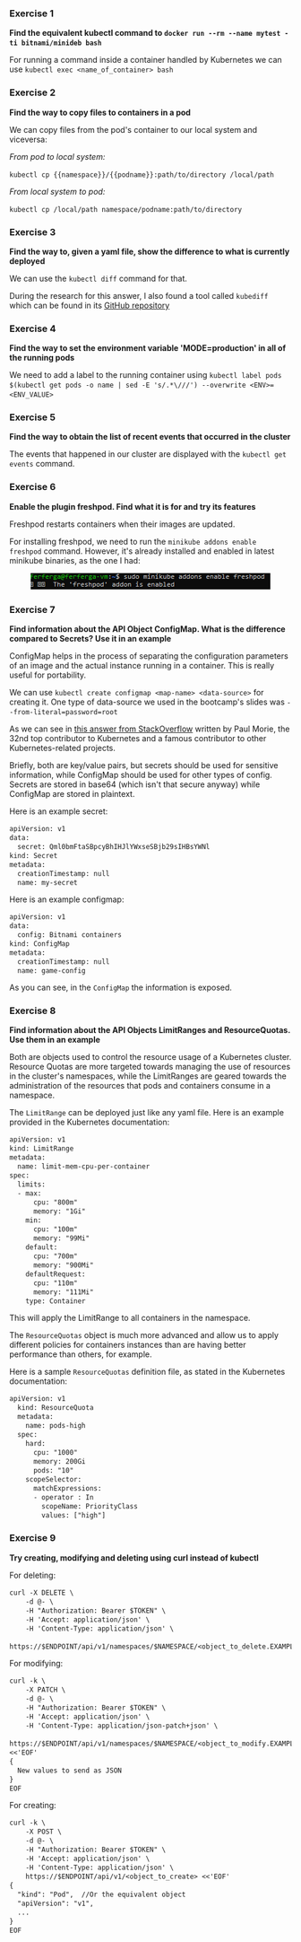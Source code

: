### Exercise 1
**Find the equivalent kubectl command to
``docker run --rm --name mytest -ti bitnami/minideb bash``**

For running a command inside a container handled by Kubernetes we can use ``kubectl exec <name_of_container> bash``

### Exercise 2
**Find the way to copy files to containers in a pod**

We can copy files from the pod's container to our local system and viceversa:

*From pod to local system:*

``kubectl cp {{namespace}}/{{podname}}:path/to/directory /local/path``

*From local system to pod:*

``kubectl cp /local/path namespace/podname:path/to/directory``

### Exercise 3
**Find the way to, given a yaml file, show the difference to what is currently deployed**

We can use the ``kubectl diff`` command for that.

During the research for this answer, I also found a tool called ``kubediff`` which can be found in its [GitHub repository](https://github.com/weaveworks/kubediff)

### Exercise 4
**Find the way to set the environment variable 'MODE=production' in all of the running pods**

We need to add a label to the running container using ``kubectl label pods $(kubectl get pods -o name | sed -E 's/.*\///') --overwrite <ENV>=<ENV_VALUE>``

### Exercise 5
**Find the way to obtain the list of recent events that occurred in the cluster**

The events that happened in our cluster are displayed with the ``kubectl get events`` command.

### Exercise 6
**Enable the plugin freshpod. Find what it is for and try its features**

Freshpod restarts containers when their images are updated.

For installing freshpod, we need to run the ``minikube addons enable freshpod`` command. However, it's already installed and enabled in latest minikube binaries, as the one I had:

<p align="center">
  <img src="https://github.com/ferferga/BitnamiBootcamp2020/raw/master/Session3/images/freshpod_module.png">
</p>

### Exercise 7
**Find information about the API Object ConfigMap. What is the difference compared to Secrets? Use it in an example**

ConfigMap helps in the process of separating the configuration parameters of an image and the actual instance running in a container. This is really useful for portability.

We can use ``kubectl create configmap <map-name> <data-source>`` for creating it.
One type of data-source we used in the bootcamp's slides was ``--from-literal=password=root``

As we can see in [this answer from StackOverflow](https://stackoverflow.com/a/36925553) 
written by Paul Morie, the 32nd top contributor to Kubernetes and a famous contributor to other Kubernetes-related projects.

Briefly, both are key/value pairs, but secrets should be used for sensitive information, while ConfigMap should be used for other types of config.
Secrets are stored in base64 (which isn't that secure anyway) while ConfigMap are stored in plaintext.

Here is an example secret:
```
apiVersion: v1
data:
  secret: Qml0bmFtaSBpcyBhIHJlYWxseSBjb29sIHBsYWNl
kind: Secret
metadata:
  creationTimestamp: null
  name: my-secret
```
Here is an example configmap:
```
apiVersion: v1
data:
  config: Bitnami containers
kind: ConfigMap
metadata:
  creationTimestamp: null
  name: game-config
```
As you can see, in the ``ConfigMap`` the information is exposed.

### Exercise 8
**Find information about the API Objects LimitRanges and ResourceQuotas. Use them in an example**

Both are objects used to control the resource usage of a Kubernetes cluster. Resource Quotas are more targeted towards managing the use of
resources in the cluster's namespaces, while the LimitRanges are geared
towards the administration of the resources that pods and containers
consume in a namespace.

The ``LimitRange`` can be deployed just like any yaml file. Here is an example provided in the Kubernetes documentation:

```
apiVersion: v1
kind: LimitRange
metadata:
  name: limit-mem-cpu-per-container
spec:
  limits:
  - max:
      cpu: "800m"
      memory: "1Gi"
    min:
      cpu: "100m"
      memory: "99Mi"
    default:
      cpu: "700m"
      memory: "900Mi"
    defaultRequest:
      cpu: "110m"
      memory: "111Mi"
    type: Container
```
This will apply the LimitRange to all containers in the namespace.

The ``ResourceQuotas`` object is much more advanced and allow us to apply different policies for containers instances than are having better performance than others, for example.

Here is a sample ``ResourceQuotas`` definition file, as stated in the Kubernetes documentation:
```
apiVersion: v1
  kind: ResourceQuota
  metadata:
    name: pods-high
  spec:
    hard:
      cpu: "1000"
      memory: 200Gi
      pods: "10"
    scopeSelector:
      matchExpressions:
      - operator : In
        scopeName: PriorityClass
        values: ["high"]
```

### Exercise 9
**Try creating, modifying and deleting using curl instead of kubectl**

For deleting:
```
curl -X DELETE \
    -d @- \
    -H "Authorization: Bearer $TOKEN" \
    -H 'Accept: application/json' \
    -H 'Content-Type: application/json' \
    https://$ENDPOINT/api/v1/namespaces/$NAMESPACE/<object_to_delete.EXAMPLE:Pod>/$NAME
```

For modifying:
```
curl -k \
    -X PATCH \
    -d @- \
    -H "Authorization: Bearer $TOKEN" \
    -H 'Accept: application/json' \
    -H 'Content-Type: application/json-patch+json' \
    https://$ENDPOINT/api/v1/namespaces/$NAMESPACE/<object_to_modify.EXAMPLE:Pod>/$NAME <<'EOF'
{
  New values to send as JSON
}
EOF
```

For creating:

```
curl -k \
    -X POST \
    -d @- \
    -H "Authorization: Bearer $TOKEN" \
    -H 'Accept: application/json' \
    -H 'Content-Type: application/json' \
    https://$ENDPOINT/api/v1/<object_to_create> <<'EOF'
{
  "kind": "Pod",  //Or the equivalent object
  "apiVersion": "v1",
  ...
}
EOF
```
